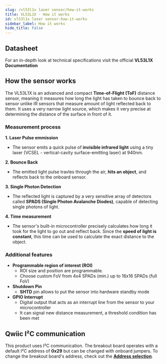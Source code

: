 ```yaml
---
slug: /vl53l1x laser sensor/how-it-works 
title: VL53L1X - How it works
id: vl53l1x laser sensor-how-it-works 
sidebar_label: How it works
hide_title: False
---  
```


## Datasheet

For an in-depth look at technical specifications visit the official **VL53L1X Documentation** 

<QuickLink  
  title="VL53L1X Datasheet"  
  description="View full VL53L1X Laser Sensor specfications"  
  url="https://www.st.com/resource/en/datasheet/vl53l1x.pdf"  
/>  


## How the sensor works
The VL53L1X is an advanced and compact **Time-of-Flight (ToF)** distance sensor, meaning it measures how long the light has taken to bounce back to sensor unlike IR sensors that measure amount of light reflected back to them. It uses a very narrow light source, which makes it very precise at determining the distance of the surface in front of it.

<CenteredImage src="/img/vl53l1x_laser_sensor/vl53l1x-principle.png" alt="VL53L1X Laser Sensor image"/>

### Measurement process

**1. Laser Pulse emmission**
- The sensor emits a quick pulse of **invisible infrared light** using a tiny laser (VCSEL - vertical-cavity surface-emitting laser) at 940nm.

**2. Bounce Back**
- The emitted light pulse travles through the air, **hits an object**, and reflects back to the onboard sensor.

**3. Single Photon Detection**
- The reflected light is captured by a very sensitive array of detectors called **SPADS (Single Photon Avalanche Diodes)**, capable of detecting single photons of light.

**4. Time measurement**
- The sensor's built-in microcontroller precisely calculates how long it took for the light to go out and reflect back. Since the **speed of light is constant**, this time can be used to calculate the exact distance to the object.
  

### Additional features
- **Programmable region of interest (ROI)**
  - ROI size and position are programmable.
  - Choose custom FoV from 4x4 SPADs (min.) up to 16x16 SPADs (full FoV)
- **Shutdown Pin**
  - **SHTD** pin allows to put the sensor into hardware standby mode
- **GPIO Interrupt**
  - Digital output that acts as an interrupt line from the sensor to your microcontroller
  - It can signal new distance measurement, a threshold condition has been met

## Qwiic I²C communication

This product uses I²C communication. The breakout board operates with a default I²C address of **0x29** but can be changed with onboard jumpers. To change the breakout board's address, check out the [**Address selection**](/vl53l1x%20laser%20sensor/hardware/#jumper-details).